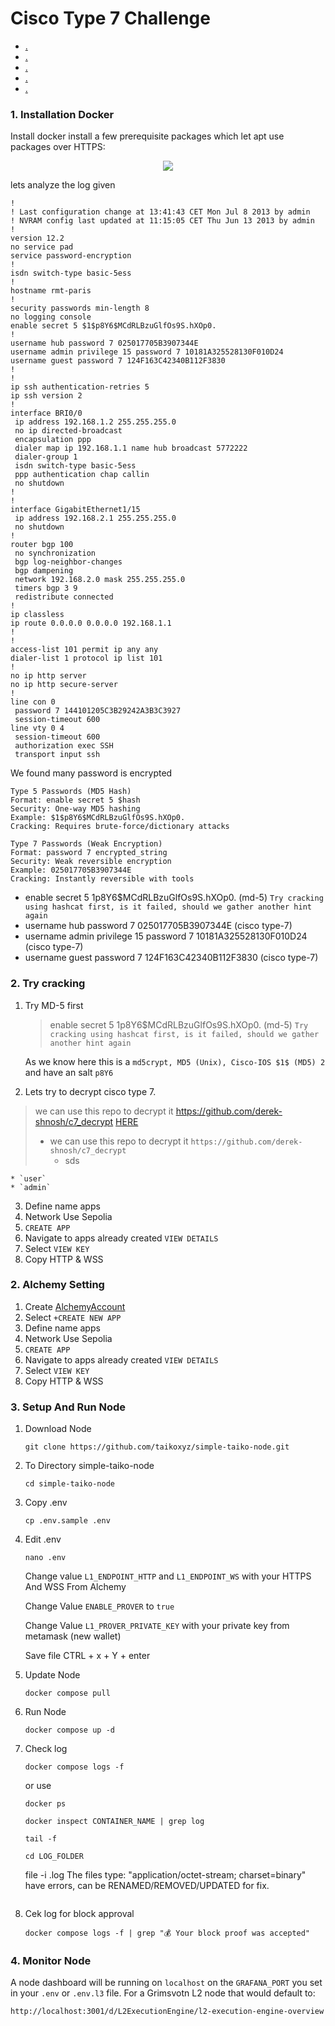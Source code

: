 # Cisco Type 7 Challenge

* [.](https://github.com/p4nrp/testnet/blob/main/taiko.md#1-Installation-Docker)
* [.](https://github.com/p4nrp/testnet/blob/main/taiko.md#2-Alchemy-Setting)
* [.](https://github.com/p4nrp/testnet/blob/main/taiko.md#3-Setup-And-Run-Node)
* [.](https://github.com/p4nrp/testnet/blob/main/taiko.md#4-Monitor-Node)
* [.](https://github.com/p4nrp/testnet/blob/main/taiko.md#usefull-commands)

### 1. Installation Docker

Install docker 
install a few prerequisite packages which let apt use packages over HTTPS:

<p align="center">
  <img height="auto" width="auto" src="https://i.imgur.com/DB4IQDJ.png">
</p>


lets analyze the log given
```
!
! Last configuration change at 13:41:43 CET Mon Jul 8 2013 by admin
! NVRAM config last updated at 11:15:05 CET Thu Jun 13 2013 by admin
!
version 12.2
no service pad
service password-encryption
!
isdn switch-type basic-5ess
!
hostname rmt-paris
!
security passwords min-length 8
no logging console
enable secret 5 $1$p8Y6$MCdRLBzuGlfOs9S.hXOp0.
!
username hub password 7 025017705B3907344E 
username admin privilege 15 password 7 10181A325528130F010D24
username guest password 7 124F163C42340B112F3830
!
!
ip ssh authentication-retries 5
ip ssh version 2
!
interface BRI0/0
 ip address 192.168.1.2 255.255.255.0
 no ip directed-broadcast
 encapsulation ppp
 dialer map ip 192.168.1.1 name hub broadcast 5772222
 dialer-group 1
 isdn switch-type basic-5ess
 ppp authentication chap callin
 no shutdown
!
!
interface GigabitEthernet1/15
 ip address 192.168.2.1 255.255.255.0
 no shutdown
!
router bgp 100
 no synchronization
 bgp log-neighbor-changes
 bgp dampening
 network 192.168.2.0 mask 255.255.255.0
 timers bgp 3 9
 redistribute connected
!
ip classless
ip route 0.0.0.0 0.0.0.0 192.168.1.1
!
!
access-list 101 permit ip any any
dialer-list 1 protocol ip list 101
!
no ip http server
no ip http secure-server
!
line con 0
 password 7 144101205C3B29242A3B3C3927
 session-timeout 600
line vty 0 4
 session-timeout 600
 authorization exec SSH
 transport input ssh
```

We found many password is encrypted
```
Type 5 Passwords (MD5 Hash)
Format: enable secret 5 $hash
Security: One-way MD5 hashing
Example: $1$p8Y6$MCdRLBzuGlfOs9S.hXOp0.
Cracking: Requires brute-force/dictionary attacks

Type 7 Passwords (Weak Encryption)
Format: password 7 encrypted_string 
Security: Weak reversible encryption
Example: 025017705B3907344E
Cracking: Instantly reversible with tools
```
* enable secret 5 $1$p8Y6$MCdRLBzuGlfOs9S.hXOp0. (md-5) `Try cracking using hashcat first, is it failed, should we gather another hint again`
* username hub password 7 025017705B3907344E (cisco type-7)
* username admin privilege 15 password 7 10181A325528130F010D24 (cisco type-7)
* username guest password 7 124F163C42340B112F3830 (cisco type-7)

### 2. Try cracking
1. Try MD-5 first
    > enable secret 5 $1$p8Y6$MCdRLBzuGlfOs9S.hXOp0. (md-5) 
      `Try cracking using hashcat first, is it failed, should we gather another hint again`   
    >  
    As we know here this is a `md5crypt, MD5 (Unix), Cisco-IOS $1$ (MD5) 2` and have an salt `p8Y6`

2. Lets try to decrypt cisco type 7.
> we can use this repo to decrypt it https://github.com/derek-shnosh/c7_decrypt [HERE](https://github.com/derek-shnosh/c7_decrypt)
>
>   - we can use this repo to decrypt it `https://github.com/derek-shnosh/c7_decrypt`
>       - sds
> 
    * `user`
    * `admin`   

3. Define name apps
4. Network Use Sepolia
5. `CREATE APP`
6. Navigate to apps already created `VIEW DETAILS`
7. Select `VIEW KEY`
8. Copy HTTP & WSS

### 2. Alchemy Setting
1. Create [AlchemyAccount](https://auth.alchemy.com/signup?redirectUrl=https%3A%2F%2Fdashboard.alchemy.com%2Fsignup%2F%3Freferrer_origin%3DDIRECT)
2. Select `+CREATE NEW APP`
3. Define name apps
4. Network Use Sepolia
5. `CREATE APP`
6. Navigate to apps already created `VIEW DETAILS`
7. Select `VIEW KEY`
8. Copy HTTP & WSS

### 3. Setup And Run Node
1. Download Node
   ```
   git clone https://github.com/taikoxyz/simple-taiko-node.git
   ```
3. To Directory simple-taiko-node
   ```
   cd simple-taiko-node
   ```
4. Copy .env
   ```
   cp .env.sample .env
   ```
3. Edit .env
   ```
   nano .env
   ```
   Change value `L1_ENDPOINT_HTTP` and `L1_ENDPOINT_WS` with your HTTPS And WSS From Alchemy

   Change Value `ENABLE_PROVER` to `true`
   
   Change Value `L1_PROVER_PRIVATE_KEY` with your private key from metamask (new wallet)
   
   Save file CTRL + x + Y + enter
   
4. Update Node
   ```
   docker compose pull
   ```
5. Run Node
   ```
   docker compose up -d
   ```
6. Check log
   ```
   docker compose logs -f 
   ```
   or use
   ```
   docker ps
   ```
   ```
   docker inspect CONTAINER_NAME | grep log
   ```
   ```
   tail -f
   ```
   ```
   cd LOG_FOLDER
   ```
   file -i .log
   The files type: "application/octet-stream; charset=binary" have errors, can be RENAMED/REMOVED/UPDATED for fix.
   ```
8. Cek log for block approval
   ```
   docker compose logs -f | grep "💰 Your block proof was accepted"
   ```
   
### 4. Monitor Node

A node dashboard will be running on `localhost` on the `GRAFANA_PORT` you set in your `.env` or `.env.l3` file. For a Grimsvotn L2 node that would default to: 
```
http://localhost:3001/d/L2ExecutionEngine/l2-execution-engine-overview
```
